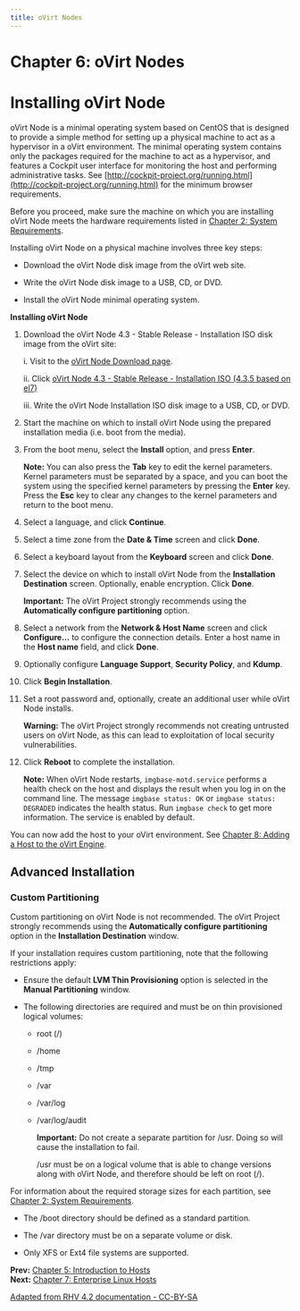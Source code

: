 ```yaml
---
title: oVirt Nodes
---
```


# Chapter 6: oVirt Nodes

# Installing oVirt Node

oVirt Node is a minimal operating system based on CentOS that is designed to provide a simple method for setting up a physical machine to act as a hypervisor in a oVirt environment. The minimal operating system contains only the packages required for the machine to act as a hypervisor, and features a Cockpit user interface for monitoring the host and performing administrative tasks. See [http://cockpit-project.org/running.html](http://cockpit-project.org/running.html) for the minimum browser requirements.

Before you proceed, make sure the machine on which you are installing oVirt Node meets the hardware requirements listed in [Chapter 2: System Requirements](chap-System_Requirements).

Installing oVirt Node on a physical machine involves three key steps:

* Download the oVirt Node disk image from the oVirt web site.

* Write the oVirt Node disk image to a USB, CD, or DVD.

* Install the oVirt Node minimal operating system.

**Installing oVirt Node**

1. Download the oVirt Node 4.3 - Stable Release - Installation ISO disk image from the oVirt site:

    i. Visit to the [oVirt Node Download page](/download/node.html).

    ii. Click [oVirt Node 4.3 - Stable Release - Installation ISO (4.3.5 based on el7)](https://resources.ovirt.org/pub/ovirt-4.3/iso/ovirt-node-ng-installer/4.3.5-2019073010/el7/ovirt-node-ng-installer-4.3.5-2019073010.el7.iso)

    iii. Write the oVirt Node Installation ISO disk image to a USB, CD, or DVD.

2. Start the machine on which to install oVirt Node using the prepared installation media (i.e. boot from the media).

3. From the boot menu, select the **Install** option, and press **Enter**.

    **Note:** You can also press the **Tab** key to edit the kernel parameters. Kernel parameters must be separated by a space, and you can boot the system using the specified kernel parameters by pressing the **Enter** key. Press the **Esc** key to clear any changes to the kernel parameters and return to the boot menu.

4. Select a language, and click **Continue**.

5. Select a time zone from the **Date & Time** screen and click **Done**.

6. Select a keyboard layout from the **Keyboard** screen and click **Done**.

7. Select the device on which to install oVirt Node from the **Installation Destination** screen. Optionally, enable encryption. Click **Done**.

    **Important:** The oVirt Project strongly recommends using the **Automatically configure partitioning** option.

8. Select a network from the **Network & Host Name** screen and click **Configure...** to configure the connection details. Enter a host name in the **Host name** field, and click **Done**.

9. Optionally configure **Language Support**, **Security Policy**, and **Kdump**.

10. Click **Begin Installation**.

11. Set a root password and, optionally, create an additional user while oVirt Node installs.

    **Warning:** The oVirt Project strongly recommends not creating untrusted users on oVirt Node, as this can lead to exploitation of local security vulnerabilities.

12. Click **Reboot** to complete the installation.

    **Note:** When oVirt Node restarts, `imgbase-motd.service` performs a health check on the host and displays the result when you log in on the command line. The message `imgbase status: OK` or `imgbase status: DEGRADED` indicates the health status. Run `imgbase check` to get more information. The service is enabled by default.

You can now add the host to your oVirt environment. See [Chapter 8: Adding a Host to the oVirt Engine](chap-Adding_a_Host_to_the_oVirt_Engine).

## Advanced Installation

### Custom Partitioning

Custom partitioning on oVirt Node is not recommended. The oVirt Project strongly recommends using the **Automatically configure partitioning** option in the **Installation Destination** window.

If your installation requires custom partitioning, note that the following restrictions apply:

* Ensure the default **LVM Thin Provisioning** option is selected in the **Manual Partitioning** window.

* The following directories are required and must be on thin provisioned logical volumes:

  * root (/)

  * /home

  * /tmp

  * /var

  * /var/log

  * /var/log/audit

    **Important:** Do not create a separate partition for /usr. Doing so will cause the installation to fail.

    /usr must be on a logical volume that is able to change versions along with oVirt Node, and therefore should be left on root (/).

For information about the required storage sizes for each partition, see [Chapter 2: System Requirements](chap-System_Requirements).

* The /boot directory should be defined as a standard partition.

* The /var directory must be on a separate volume or disk.

* Only XFS or Ext4 file systems are supported.


**Prev:** [Chapter 5: Introduction to Hosts](chap-Introduction_to_Hosts) <br>
**Next:** [Chapter 7: Enterprise Linux Hosts](chap-Enterprise_Linux_Hosts)

[Adapted from RHV 4.2 documentation - CC-BY-SA](https://access.redhat.com/documentation/en-us/red_hat_virtualization/4.2/html/installation_guide/advanced_rhvh_install)
